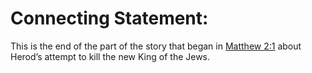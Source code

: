 # Connecting Statement:

This is the end of the part of the story that began in [Matthew 2:1](../02/01.md) about Herod’s attempt to kill the new King of the Jews.